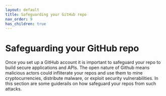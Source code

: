 ```yaml
---
layout: default
title: Safeguarding your GitHub repo
nav_order: 9
has_children: true
---
```


# Safeguarding your GitHub repo

Once you set up a GitHub account it is important to safeguard your repo to build secure applications and APIs. The open nature of Github means malicious actors could infliterate your repos and use them to mine cryptocurrencies, distribute malware, or exploit security vulnerabilities. In this section are some guiderails on how safeguard your repos from such attacks.